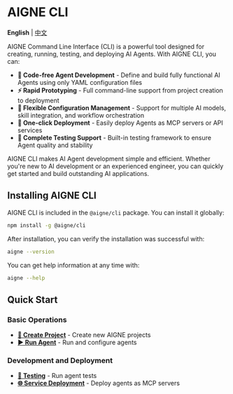 # AIGNE CLI

**English** | [中文](index.zh.md)

AIGNE Command Line Interface (CLI) is a powerful tool designed for creating, running, testing, and deploying AI Agents. With AIGNE CLI, you can:

* **🎯 Code-free Agent Development** - Define and build fully functional AI Agents using only YAML configuration files
* **⚡ Rapid Prototyping** - Full command-line support from project creation to deployment
* **🔧 Flexible Configuration Management** - Support for multiple AI models, skill integration, and workflow orchestration
* **🚀 One-click Deployment** - Easily deploy Agents as MCP servers or API services
* **🧪 Complete Testing Support** - Built-in testing framework to ensure Agent quality and stability

AIGNE CLI makes AI Agent development simple and efficient. Whether you're new to AI development or an experienced engineer, you can quickly get started and build outstanding AI applications.

## Installing AIGNE CLI

AIGNE CLI is included in the `@aigne/cli` package. You can install it globally:

```bash
npm install -g @aigne/cli
```

After installation, you can verify the installation was successful with:

```bash
aigne --version
```

You can get help information at any time with:

```bash
aigne --help
```

## Quick Start

### Basic Operations

* [**🚀 Create Project**](create.md) - Create new AIGNE projects
* [**▶️ Run Agent**](run.md) - Run and configure agents

### Development and Deployment

* [**🧪 Testing**](test.md) - Run agent tests
* [**🌐 Service Deployment**](serve-mcp.md) - Deploy agents as MCP servers
